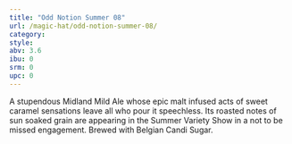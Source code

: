 ```yaml
---
title: "Odd Notion Summer 08"
url: /magic-hat/odd-notion-summer-08/
category: 
style: 
abv: 3.6
ibu: 0
srm: 0
upc: 0
---
```

A stupendous Midland Mild Ale whose epic malt infused acts of sweet caramel sensations leave all who pour it speechless.  Its roasted notes of sun soaked grain are appearing in the Summer Variety Show in a not to be missed engagement.  Brewed with Belgian Candi Sugar.
